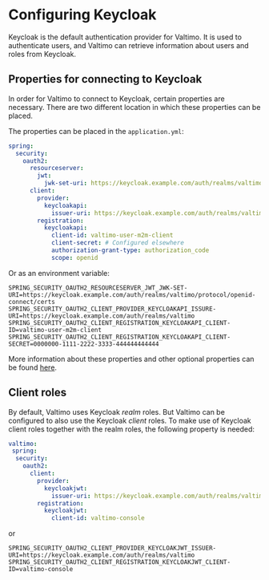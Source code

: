# Configuring Keycloak

Keycloak is the default authentication provider for Valtimo. It is used to authenticate users, and Valtimo can retrieve information about users and roles from Keycloak.

## Properties for connecting to Keycloak

In order for Valtimo to connect to Keycloak, certain properties are necessary. There are two different location in which these properties can be placed.

The properties can be placed in the `application.yml`:

```yaml
spring:
  security:
    oauth2:
      resourceserver:
        jwt:
          jwk-set-uri: https://keycloak.example.com/auth/realms/valtimo/protocol/openid-connect/certs
      client:
        provider:
          keycloakapi:
            issuer-uri: https://keycloak.example.com/auth/realms/valtimo
        registration:
          keycloakapi:
            client-id: valtimo-user-m2m-client
            client-secret: # Configured elsewhere
            authorization-grant-type: authorization_code
            scope: openid
```

Or as an environment variable:

```properties
SPRING_SECURITY_OAUTH2_RESOURCESERVER_JWT_JWK-SET-URI=https://keycloak.example.com/auth/realms/valtimo/protocol/openid-connect/certs
SPRING_SECURITY_OAUTH2_CLIENT_PROVIDER_KEYCLOAKAPI_ISSURE-URI=https://keycloak.example.com/auth/realms/valtimo
SPRING_SECURITY_OAUTH2_CLIENT_REGISTRATION_KEYCLOAKAPI_CLIENT-ID=valtimo-user-m2m-client
SPRING_SECURITY_OAUTH2_CLIENT_REGISTRATION_KEYCLOAKAPI_CLIENT-SECRET=0000000-1111-2222-3333-444444444444
```

More information about these properties and other optional properties can be found [here](https://docs.spring.io/spring-security/reference/servlet/oauth2/login/core.html).

## Client roles

By default, Valtimo uses Keycloak _realm_ roles. But Valtimo can be configured to also use the Keycloak _client_ roles. To make use of Keycloak client roles together with the realm roles, the following property is needed:

```yaml
valtimo:
 spring:
  security:
    oauth2:
      client:
        provider:
          keycloakjwt:
            issuer-uri: https://keycloak.example.com/auth/realms/valtimo
        registration:
          keycloakjwt:
            client-id: valtimo-console
```

or

```properties
SPRING_SECURITY_OAUTH2_CLIENT_PROVIDER_KEYCLOAKJWT_ISSUER-URI=https://keycloak.example.com/auth/realms/valtimo
SPRING_SECURITY_OAUTH2_CLIENT_REGISTRATION_KEYCLOAKJWT_CLIENT-ID=valtimo-console
```

